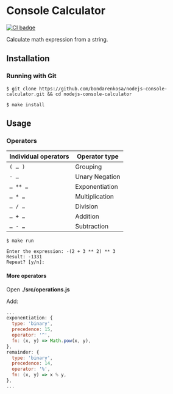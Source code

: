 # Console Calculator

[![CI badge](https://github.com/bondarenkosa/nodejs-console-calculator/workflows/Node.js%20CI/badge.svg)](https://github.com/bondarenkosa/nodejs-console-calculator/actions?query=workflow%3A%22Node.js+CI%22)

Calculate math expression from a string.

## Installation

### Running with Git

```console
$ git clone https://github.com/bondarenkosa/nodejs-console-calculator.git && cd nodejs-console-calculator
```

```console
$ make install
```

## Usage

### Operators

| Individual operators | Operator type |
| --- | --- |
| `( … )` | Grouping |
| `- …` | Unary Negation |
| `… ** …` | Exponentiation |
| `… * …` | Multiplication |
| `… / …` | Division |
| `… + …` | Addition |
| `… - …` | Subtraction |

```console
$ make run
```

```console
Enter the expression: -(2 + 3 ** 2) ** 3
Result: -1331
Repeat? [y/n]:
```

#### More operators

Open **./src/operations.js**

Add:

```js
...
exponentiation: {
  type: 'binary',
  precedence: 15,
  operator: '^',
  fn: (x, y) => Math.pow(x, y),
},
remainder: {
  type: 'binary',
  precedence: 14,
  operator: '%',
  fn: (x, y) => x % y,
},
...
```

